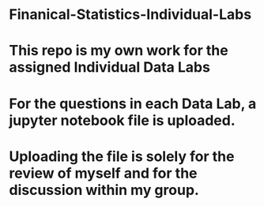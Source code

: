 # Finanical-Statistics-Individual-Labs

# This repo is my own work for the assigned Individual Data Labs

# For the questions in each Data Lab, a jupyter notebook file is uploaded.

# Uploading the file is solely for the review of myself and for the discussion within my group.
